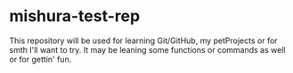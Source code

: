 # mishura-test-rep
This repository will be used for learning Git/GitHub, my petProjects or for smth I'll want to try. It may be leaning some functions or commands as well or for gettin' fun.